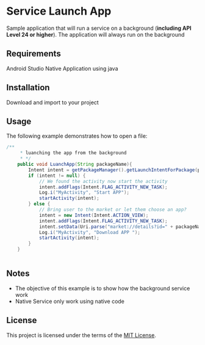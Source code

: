# Service Launch App
 Sample application that will run a service on a background (**including API Level 24 or higher**).
 The application will always run on the background

## Requirements
 Android Studio Native Application using java

## Installation
 Download and import to your project
## Usage
The following example demonstrates how to open a file:
```java
/**
     * luanching the app from the background
     * */
    public void LuanchApp(String packageName){
        Intent intent = getPackageManager().getLaunchIntentForPackage(packageName);
        if (intent != null) {
            // We found the activity now start the activity
            intent.addFlags(Intent.FLAG_ACTIVITY_NEW_TASK);
            Log.i("MyActivity", "Start APP");
            startActivity(intent);
        } else {
            // Bring user to the market or let them choose an app?
            intent = new Intent(Intent.ACTION_VIEW);
            intent.addFlags(Intent.FLAG_ACTIVITY_NEW_TASK);
            intent.setData(Uri.parse("market://details?id=" + packageName));
            Log.i("MyActivity", "Download APP ");
            startActivity(intent);
        }
    }



```



## Notes
 * The objective of this example is to show how the background service work
 * Native Service only work using native code

## License
This project is licensed under the terms of the [MIT License](https://opensource.org/licenses/MIT).
